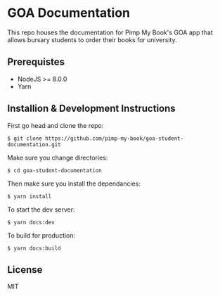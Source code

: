 # GOA Documentation

This repo houses the documentation for Pimp My Book's GOA app that allows bursary students to order their books for university. 


## Prerequistes 

* NodeJS >= 8.0.0
* Yarn


## Installion & Development Instructions

First go head and clone the repo:

```
$ git clone https://github.com/pimp-my-book/goa-student-documentation.git
```
Make sure you change directories:

```
$ cd goa-student-documentation
```

Then make sure you install the dependancies:

```
$ yarn install
```

To start the dev server:

```
$ yarn docs:dev
```

To build for production:

```
$ yarn docs:build
```


## License

MIT